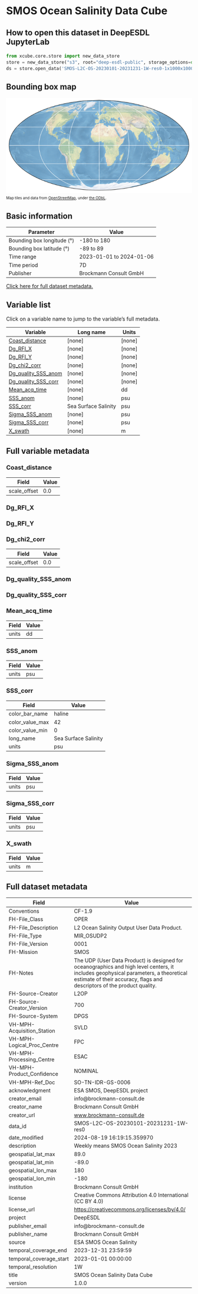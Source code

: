 # SMOS Ocean Salinity Data Cube

## How to open this dataset in DeepESDL JupyterLab
```python
from xcube.core.store import new_data_store
store = new_data_store("s3", root="deep-esdl-public", storage_options=dict(anon=True))
ds = store.open_data('SMOS-L2C-OS-20230101-20231231-1W-res0-1x1000x1000.levels')
```

## Bounding box map

![Bounding box map](SMOS-L2C-OS-20230101-20231231-1W-res0-1x1000x1000-levels.png)<br>
<span style="font-size: x-small">Map tiles and data from <a href="http://openstreetmap.org">OpenStreetMap</a>, under <a href="http://www.openstreetmap.org/copyright">the ODbL</a>.</span>

## Basic information

| Parameter | Value                    |
| ---- |--------------------------|
| Bounding box longitude (°) | -180 to 180              |
| Bounding box latitude (°) | -89 to 89                |
| Time range | 2023-01-01 to 2024-01-06 |
| Time period | 7D                       |
| Publisher | Brockmann Consult GmbH   |

[Click here for full dataset metadata.](#full-metadata)

## Variable list

Click on a variable name to jump to the variable’s full metadata.

| Variable | Long name | Units |
| ---- | ---- | ---- |
| [Coast\_distance](#Coast\_distance) | \[none\] | \[none\] |
| [Dg\_RFI\_X](#Dg\_RFI\_X) | \[none\] | \[none\] |
| [Dg\_RFI\_Y](#Dg\_RFI\_Y) | \[none\] | \[none\] |
| [Dg\_chi2\_corr](#Dg\_chi2\_corr) | \[none\] | \[none\] |
| [Dg\_quality\_SSS\_anom](#Dg\_quality\_SSS\_anom) | \[none\] | \[none\] |
| [Dg\_quality\_SSS\_corr](#Dg\_quality\_SSS\_corr) | \[none\] | \[none\] |
| [Mean\_acq\_time](#Mean\_acq\_time) | \[none\] | dd |
| [SSS\_anom](#SSS\_anom) | \[none\] | psu |
| [SSS\_corr](#SSS\_corr) | Sea Surface Salinity | psu |
| [Sigma\_SSS\_anom](#Sigma\_SSS\_anom) | \[none\] | psu |
| [Sigma\_SSS\_corr](#Sigma\_SSS\_corr) | \[none\] | psu |
| [X\_swath](#X\_swath) | \[none\] | m |

## Full variable metadata

### <a name="Coast_distance"></a>Coast_distance

| Field | Value |
| ---- | ---- |
| scale\_offset | 0\.0 |

### <a name="Dg_RFI_X"></a>Dg_RFI_X

### <a name="Dg_RFI_Y"></a>Dg_RFI_Y

### <a name="Dg_chi2_corr"></a>Dg_chi2_corr

| Field | Value |
| ---- | ---- |
| scale\_offset | 0\.0 |

### <a name="Dg_quality_SSS_anom"></a>Dg_quality_SSS_anom

### <a name="Dg_quality_SSS_corr"></a>Dg_quality_SSS_corr

### <a name="Mean_acq_time"></a>Mean_acq_time

| Field | Value |
| ---- | ---- |
| units | dd |

### <a name="SSS_anom"></a>SSS_anom

| Field | Value |
| ---- | ---- |
| units | psu |

### <a name="SSS_corr"></a>SSS_corr

| Field | Value |
| ---- | ---- |
| color\_bar\_name | haline |
| color\_value\_max | 42 |
| color\_value\_min | 0 |
| long\_name | Sea Surface Salinity |
| units | psu |

### <a name="Sigma_SSS_anom"></a>Sigma_SSS_anom

| Field | Value |
| ---- | ---- |
| units | psu |

### <a name="Sigma_SSS_corr"></a>Sigma_SSS_corr

| Field | Value |
| ---- | ---- |
| units | psu |

### <a name="X_swath"></a>X_swath

| Field | Value |
| ---- | ---- |
| units | m |

## <a name="full-metadata"></a>Full dataset metadata

| Field | Value |
| ---- | ---- |
| Conventions | CF\-1\.9 |
| FH\-File\_Class | OPER |
| FH\-File\_Description | L2 Ocean Salinity Output User Data Product\. |
| FH\-File\_Type | MIR\_OSUDP2 |
| FH\-File\_Version | 0001 |
| FH\-Mission | SMOS |
| FH\-Notes | The UDP \(User Data Product\) is designed for oceanographics and high level centers, it includes geophysical parameters, a theoretical estimate of their accuracy, flags and descriptors of the product quality\. |
| FH\-Source\-Creator | L2OP |
| FH\-Source\-Creator\_Version | 700 |
| FH\-Source\-System | DPGS |
| VH\-MPH\-Acquisition\_Station | SVLD |
| VH\-MPH\-Logical\_Proc\_Centre | FPC |
| VH\-MPH\-Processing\_Centre | ESAC |
| VH\-MPH\-Product\_Confidence | NOMINAL |
| VH\-MPH\-Ref\_Doc | SO\-TN\-IDR\-GS\-0006 |
| acknowledgment | ESA SMOS, DeepESDL project |
| creator\_email | info@brockmann\-consult\.de |
| creator\_name | Brockmann Consult GmbH |
| creator\_url | [www\.brockmann\-consult\.de](http://www.brockmann-consult.de) |
| data\_id | SMOS\-L2C\-OS\-20230101\-20231231\-1W\-res0 |
| date\_modified | 2024\-08\-19 16:19:15\.359970 |
| description | Weekly means SMOS Ocean Salinity 2023 |
| geospatial\_lat\_max | 89\.0 |
| geospatial\_lat\_min | \-89\.0 |
| geospatial\_lon\_max | 180 |
| geospatial\_lon\_min | \-180 |
| institution | Brockmann Consult GmbH |
| license | Creative Commons Attribution 4\.0 International \(CC BY 4\.0\) |
| license\_url | [https://creativecommons\.org/licenses/by/4\.0/](https://creativecommons.org/licenses/by/4.0/) |
| project | DeepESDL |
| publisher\_email | info@brockmann\-consult\.de |
| publisher\_name | Brockmann Consult GmbH |
| source | ESA SMOS Ocean Salinity |
| temporal\_coverage\_end | 2023\-12\-31 23:59:59 |
| temporal\_coverage\_start | 2023\-01\-01 00:00:00 |
| temporal\_resolution | 1W |
| title | SMOS Ocean Salinity Data Cube |
| version | 1\.0\.0 |

